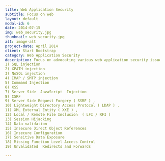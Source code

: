 ```yaml
---
title: Web Application Security
subtitle: Focus on web
layout: default
modal-id: 6
date: 2014-07-15
img: web_security.jpg
thumbnail: web_security.jpg
alt: image-alt
project-date: April 2014
client: Start Bootstrap
category: Web Application Security
description: Focus on advocating various web application security issues, their exploitation and combat techniques. The fields emphasized include :
1) SQL injection
2) XPATH injection
3) NoSQL injection
4) IMAP / SMTP injection
5) Command Injection
6) XSS
7) Server Side  JavaScript  Injection
8) CSRF
9) Server Side Request Forgery ( SSRF ) , 
10) Lightweight Directory Access Protocol ( LDAP ) , 
11) XML External Entity ( XXE ) , 
12) Local / Remote File Inclusion  ( LFI / RFI )
13) Session Hijacking
14) Data validation
15) Insecure Direct Object References
16) Insecure Configuration
17) Sensitive Data Exposure 
18) Missing Function Level Access Control 
19) Unvalidated  Redirects and Forwards

---
```

